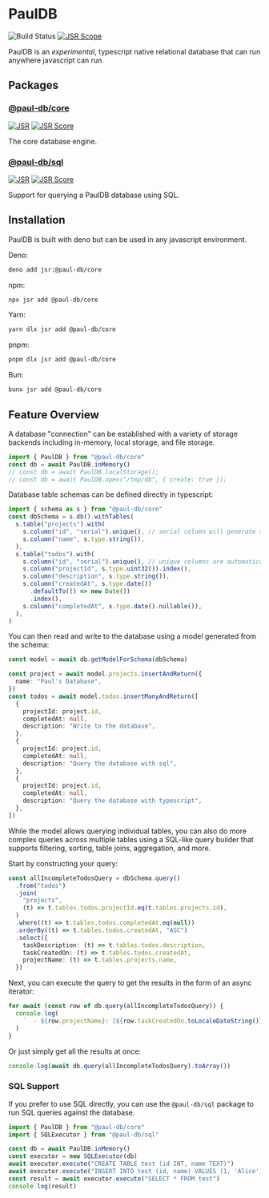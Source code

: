 # PaulDB

![Build Status](https://github.com/pcardune/paul-db/actions/workflows/build.yml/badge.svg)
[![JSR Scope](https://jsr.io/badges/@paul-db)](https://jsr.io/@paul-db)

PaulDB is an _experimental_, typescript native relational database that can run
anywhere javascript can run.

## Packages

### [@paul-db/core](./packages/core/README.md)

[![JSR](https://jsr.io/badges/@paul-db/core)](https://jsr.io/@paul-db/core)
[![JSR Score](https://jsr.io/badges/@paul-db/core/score)](https://jsr.io/@paul-db/core)

The core database engine.

### [@paul-db/sql](./packages/sql/README.md)

[![JSR](https://jsr.io/badges/@paul-db/sql)](https://jsr.io/@paul-db/sql)
[![JSR Score](https://jsr.io/badges/@paul-db/sql/score)](https://jsr.io/@paul-db/sql)

Support for querying a PaulDB database using SQL.

## Installation

PaulDB is built with deno but can be used in any javascript environment.

Deno:

```bash
deno add jsr:@paul-db/core
```

npm:

```bash
npx jsr add @paul-db/core
```

Yarn:

```bash
yarn dlx jsr add @paul-db/core
```

pnpm:

```bash
pnpm dlx jsr add @paul-db/core
```

Bun:

```bash
bunx jsr add @paul-db/core
```

## Feature Overview

A database "connection" can be established with a variety of storage backends
including in-memory, local storage, and file storage.

```typescript
import { PaulDB } from "@paul-db/core"
const db = await PaulDB.inMemory()
// const db = await PaulDB.localStorage();
// const db = await PaulDB.open("/tmp/db", { create: true });
```

Database table schemas can be defined directly in typescript:

```typescript
import { schema as s } from "@paul-db/core"
const dbSchema = s.db().withTables(
  s.table("projects").with(
    s.column("id", "serial").unique(), // serial column will generate sequential ids for you.
    s.column("name", s.type.string()),
  ),
  s.table("todos").with(
    s.column("id", "serial").unique(), // unique columns are automatically indexed
    s.column("projectId", s.type.uint32()).index(),
    s.column("description", s.type.string()),
    s.column("createdAt", s.type.date())
      .defaultTo(() => new Date())
      .index(),
    s.column("completedAt", s.type.date().nullable()),
  ),
)
```

You can then read and write to the database using a model generated from the
schema:

```typescript ignore
const model = await db.getModelForSchema(dbSchema)

const project = await model.projects.insertAndReturn({
  name: "Paul's Database",
})
const todos = await model.todos.insertManyAndReturn([
  {
    projectId: project.id,
    completedAt: null,
    description: "Write to the database",
  },
  {
    projectId: project.id,
    completedAt: null,
    description: "Query the database with sql",
  },
  {
    projectId: project.id,
    completedAt: null,
    description: "Query the database with typescript",
  },
])
```

While the model allows querying individual tables, you can also do more complex
queries across multiple tables using a SQL-like query builder that supports
filtering, sorting, table joins, aggregation, and more.

Start by constructing your query:

```typescript ignore
const allIncompleteTodosQuery = dbSchema.query()
  .from("todos")
  .join(
    "projects",
    (t) => t.tables.todos.projectId.eq(t.tables.projects.id),
  )
  .where((t) => t.tables.todos.completedAt.eq(null))
  .orderBy((t) => t.tables.todos.createdAt, "ASC")
  .select({
    taskDescription: (t) => t.tables.todos.description,
    taskCreatedOn: (t) => t.tables.todos.createdAt,
    projectName: (t) => t.tables.projects.name,
  })
```

Next, you can execute the query to get the results in the form of an async
iterator:

```typescript ignore
for await (const row of db.query(allIncompleteTodosQuery)) {
  console.log(
    `  - ${row.projectName}: [${row.taskCreatedOn.toLocaleDateString()}] ${row.taskDescription}`,
  )
}
```

Or just simply get all the results at once:

```typescript ignore
console.log(await db.query(allIncompleteTodosQuery).toArray())
```

### SQL Support

If you prefer to use SQL directly, you can use the `@paul-db/sql` package to run
SQL queries against the database.

```typescript
import { PaulDB } from "@paul-db/core"
import { SQLExecutor } from "@paul-db/sql"

const db = await PaulDB.inMemory()
const executor = new SQLExecutor(db)
await executor.execute("CREATE TABLE test (id INT, name TEXT)")
await executor.execute("INSERT INTO test (id, name) VALUES (1, 'Alice')")
const result = await executor.execute("SELECT * FROM test")
console.log(result)
```
